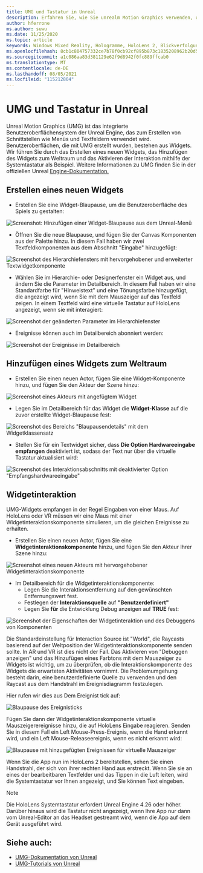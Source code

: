 ```yaml
---
title: UMG und Tastatur in Unreal
description: Erfahren Sie, wie Sie unrealm Motion Graphics verwenden, um ein Benutzeroberflächensystem aus Widgets zu erstellen.
author: hferrone
ms.author: suwu
ms.date: 11/25/2020
ms.topic: article
keywords: Windows Mixed Reality, Hologramme, HoloLens 2, Blickverfolgung, Eingabe zum Anvisierten anvisierter Kopf, Unreal-Engine, Mixed Reality-Headset, Windows Mixed Reality-Headset, Virtual Reality-Headset, Widgets, BENUTZEROBERFLÄCHE, UMG, Unreal Motion Graphics, Unreal Engine, UE, UE4
ms.openlocfilehash: 8cb1c804757332ce7b78f0cb92cf895b873c1835208962b20d5bbbfae4684785
ms.sourcegitcommit: a1c086aa83d381129e62f9d8942f0fc889ffcab0
ms.translationtype: MT
ms.contentlocale: de-DE
ms.lasthandoff: 08/05/2021
ms.locfileid: "115212804"
---
```

# <a name="umg-and-keyboard-in-unreal"></a>UMG und Tastatur in Unreal

Unreal Motion Graphics (UMG) ist das integrierte Benutzeroberflächensystem der Unreal Engine, das zum Erstellen von Schnittstellen wie Menüs und Textfeldern verwendet wird. Benutzeroberflächen, die mit UMG erstellt wurden, bestehen aus Widgets. Wir führen Sie durch das Erstellen eines neuen Widgets, das Hinzufügen des Widgets zum Weltraum und das Aktivieren der Interaktion mithilfe der Systemtastatur als Beispiel. Weitere Informationen zu UMG finden Sie in der offiziellen Unreal [Engine-Dokumentation.](https://docs.unrealengine.com/en-US/Engine/UMG/index.html) 

## <a name="create-a-new-widget"></a>Erstellen eines neuen Widgets

- Erstellen Sie eine Widget-Blaupause, um die Benutzeroberfläche des Spiels zu gestalten:

![Screenshot: Hinzufügen einer Widget-Blaupause aus dem Unreal-Menü](images/unreal-umg-img-01.png)

- Öffnen Sie die neue Blaupause, und fügen Sie der Canvas Komponenten aus der Palette hinzu.  In diesem Fall haben wir zwei Textfeldkomponenten aus dem Abschnitt "Eingabe" hinzugefügt:

![Screenshot des Hierarchiefensters mit hervorgehobener und erweiterter Textwidgetkomponente](images/unreal-umg-img-02.png)

- Wählen Sie im Hierarchie- oder Designerfenster ein Widget aus, und ändern Sie die Parameter im Detailbereich.  In diesem Fall haben wir eine Standardfarbe für "Hinweistext" und eine Tönungsfarbe hinzugefügt, die angezeigt wird, wenn Sie mit dem Mauszeiger auf das Textfeld zeigen.  In einem Textfeld wird eine virtuelle Tastatur auf HoloLens angezeigt, wenn sie mit interagiert:

![Screenshot der geänderten Parameter im Hierarchiefenster](images/unreal-umg-img-03.png)

- Ereignisse können auch im Detailbereich abonniert werden:

![Screenshot der Ereignisse im Detailbereich](images/unreal-umg-img-04.png)

## <a name="add-a-widget-to-world-space"></a>Hinzufügen eines Widgets zum Weltraum

- Erstellen Sie einen neuen Actor, fügen Sie eine Widget-Komponente hinzu, und fügen Sie den Akteur der Szene hinzu:

![Screenshot eines Akteurs mit angefügtem Widget](images/unreal-umg-img-05.png)

- Legen Sie im Detailbereich für das Widget die **Widget-Klasse** auf die zuvor erstellte Widget-Blaupause fest:

![Screenshot des Bereichs "Blaupausendetails" mit dem Widgetklassensatz](images/unreal-umg-img-06.png)

- Stellen Sie für ein Textwidget sicher, dass **Die Option Hardwareeingabe empfangen** deaktiviert ist, sodass der Text nur über die virtuelle Tastatur aktualisiert wird:

![Screenshot des Interaktionsabschnitts mit deaktivierter Option "Empfangshardwareeingabe"](images/unreal-umg-img-07.png)

## <a name="widget-interaction"></a>Widgetinteraktion

UMG-Widgets empfangen in der Regel Eingaben von einer Maus.  Auf HoloLens oder VR müssen wir eine Maus mit einer Widgetinteraktionskomponente simulieren, um die gleichen Ereignisse zu erhalten.

- Erstellen Sie einen neuen Actor, fügen Sie eine **Widgetinteraktionskomponente** hinzu, und fügen Sie den Akteur Ihrer Szene hinzu:

![Screenshot eines neuen Akteurs mit hervorgehobener Widgetinteraktionskomponente](images/unreal-umg-img-08.png)

- Im Detailbereich für die Widgetinteraktionskomponente:
    - Legen Sie die Interaktionsentfernung auf den gewünschten Entfernungswert fest.
    - Festlegen der **Interaktionsquelle** auf **"Benutzerdefiniert"**
    - Legen Sie **für** die Entwicklung Debug anzeigen auf **TRUE** fest:

![Screenshot der Eigenschaften der Widgetinteraktion und des Debuggens von Komponenten](images/unreal-umg-img-09.png)

Die Standardeinstellung für Interaction Source ist "World", die Raycasts basierend auf der Weltposition der Widgetinteraktionskomponente senden sollte. In AR und VR ist dies nicht der Fall.  Das Aktivieren von "Debuggen anzeigen" und das Hinzufügen eines Farbtons mit dem Mauszeiger zu Widgets ist wichtig, um zu überprüfen, ob die Interaktionskomponente des Widgets die erwarteten Aktivitäten vornimmt.  Die Problemumgehung besteht darin, eine benutzerdefinierte Quelle zu verwenden und den Raycast aus dem Handstrahl im Ereignisdiagramm festzulegen.  

Hier rufen wir dies aus Dem Ereignist tick auf:

![Blaupause des Ereignisticks](images/unreal-umg-img-10.png)

Fügen Sie dann der Widgetinteraktionskomponente virtuelle Mauszeigerereignisse hinzu, die auf HoloLens Eingabe reagieren.  Senden Sie in diesem Fall ein Left Mouse-Press-Ereignis, wenn die Hand erkannt wird, und ein Left Mouse-Releaseereignis, wenn es nicht erkannt wird:

![Blaupause mit hinzugefügten Ereignissen für virtuelle Mauszeiger](images/unreal-umg-img-13.png)

Wenn Sie die App nun im HoloLens 2 bereitstellen, sehen Sie einen Handstrahl, der sich von ihrer rechten Hand aus erstreckt. Wenn Sie sie an eines der bearbeitbaren Textfelder und das Tippen in die Luft leiten, wird die Systemtastatur vor Ihnen angezeigt, und Sie können Text eingeben. 
 
> [!NOTE]
> Die HoloLens Systemtastatur erfordert Unreal Engine 4.26 oder höher. Darüber hinaus wird die Tastatur nicht angezeigt, wenn Ihre App nur dann vom Unreal-Editor an das Headset gestreamt wird, wenn die App auf dem Gerät ausgeführt wird.

## <a name="see-also"></a>Siehe auch:
* [UMG-Dokumentation von Unreal](https://docs.unrealengine.com/Engine/UMG/index.html)
* [UMG-Tutorials von Unreal](https://docs.unrealengine.com/Programming/Tutorials/UMG/index.html)
